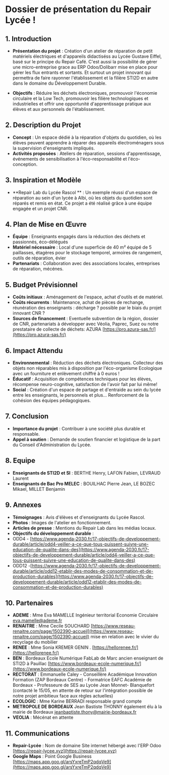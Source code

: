 # Dossier de présentation du Repair Lycée !

## 1. Introduction
- **Présentation du projet** : Création d'un atelier de réparation de petit matériels électriques et d'appareils didactiséss au Lycée Gustave Eiffel, basé sur le principe du Repair Café. C'est aussi la possibilité de gérer une micro-entreprise grace au ERP Odoo/Dolibarr mise en place pour gérer les flux entrants et sortants. Et surtout un projet innovant qui permettra de faire rayonner l'établissement et la filière STI2D en autre dans le domaine du Développement Durable.
  
- **Objectifs** : Réduire les déchets électroniques, promouvoir l'économie circulaire et la Low Tech, promouvoir les filière technologiques et industrielles et offrir une opportunité d'apprentissage pratique aux élèves et aux personnels de l'établissement.

## 2. Description du Projet
- **Concept** : Un espace dédié à la réparation d'objets du quotidien, où les élèves peuvent apprendre à réparer des appareils électroménagers sous la supervision d'enseignants impliqués.
- **Activités proposées** : Ateliers de réparation, sessions d'apprentissage, événements de sensibilisation à l'éco-responsabilité et l'éco-conception.

## 3. Inspiration et Modèle
- **Repair Lab du Lycée Rascol ** : Un exemple réussi d'un espace de réparation au sein d'un lycée à Albi, où les objets du quotidien sont réparés et remis en état. Ce projet a été réalisé grâce à une équipe engagée et un projet CNR.

## 4. Plan de Mise en Œuvre
- **Équipe** : Enseignants engagés dans la réduction des déchets et passionnés, éco-délégués
- **Matériel nécessaire** : Local  d'une superficie  de 40 m² équipé de 5 paillasses, étagères pour le stockage temporel, armoires de rangement, outils de réparation, évier
- **Partenariats** : Collaboration avec des associations locales, entreprises de réparation, mécénes.

## 5. Budget Prévisionnel
- **Coûts initiaux** : Aménagement de l'espace, achat d'outils et de matériel.
- **Coûts récurrents** : Maintenance, achat de pièces de rechange, réunération des enseignants : décharge ? possible par le biais du projet innovant CNR ?
- **Sources de financement** : Eventuelle subvention de la région, dossier de CNR, partenariats à développer avec Véolia, Paprec, Suez ou notre prestataire de collecte de déchets:  AZURA [https://pro.azura-sas.fr/](https://pro.azura-sas.fr/)

## 6. Impact Attendu
- **Environnemental** : Réduction des déchets électroniques. Collecteur des objets non réparables mis à disposition par l'éco-organisme Ecologique avec un fourniture et enlèvement chiffré à 0 euros !
- **Éducatif** : Acquisition de compétences techniques pour les élèves, récompense neuro-cognitive, satisfaction de l'avoir fait par lui même!
- **Social** : Création d'un espace de partage et d'entraide au sein du lycée entre les enseignants, le personnels et plus... Renforcement de la cohésion des équipes pédagogiques.

## 7. Conclusion
- **Importance du projet** : Contribuer à une société plus durable et responsable.
- **Appel à soutien** : Demande de soutien financier et logistique de la part du Conseil d'Administration du Lycée.

## 8. Equipe
- **Enseignants de STI2D et SI** : BERTHE Henry, LAFON Fabien, LEVRAUD Laurent
- **Enseignants de Bac Pro MELEC** : BOUILHAC Pierre Jean, LE BOZEC Mikael, MILLET Benjamin

## 9. Annexes
- **Témoignages** : Avis d'élèves et d'enseignants du Lycée Rascol.
- **Photos** : Images de l'atelier en fonctionnement.
- **Articles de presse** : Mentions du Repair Lab dans les médias locaux.
- **Objectifs du développement durable** :
- ODD4 - [https://www.agenda-2030.fr/17-objectifs-de-developpement-durable/article/odd4-veiller-a-ce-que-tous-puissent-suivre-une-education-de-qualite-dans-des](https://www.agenda-2030.fr/17-objectifs-de-developpement-durable/article/odd4-veiller-a-ce-que-tous-puissent-suivre-une-education-de-qualite-dans-des)
- ODD12 -[https://www.agenda-2030.fr/17-objectifs-de-developpement-durable/article/odd12-etablir-des-modes-de-consommation-et-de-production-durables](https://www.agenda-2030.fr/17-objectifs-de-developpement-durable/article/odd12-etablir-des-modes-de-consommation-et-de-production-durables)

## 10. Partenaires 
- **ADEME** : Mme Eva MAMELLE Ingénieur territorial Economie Circulaire [eva.mamelle@ademe.fr](eva.mamelle@ademe.fr)
- **RENAITRE** : Mme Cecile SOUCHARD [https://www.reseau-renaitre.com/page/1502390-accueil](https://www.reseau-renaitre.com/page/1502390-accueil)  mise en relation avec le vivier du recyclage du mobilier
- **RENEE** : Mme Sonia KREMER GENIN . [https://hellorenee.fr/](https://hellorenee.fr/)
- **BEN** : Bordeaux Ecole Numérique FabLab de Marc ancien enseignant de STI2D à Pauillac [https://www.bordeaux-ecole-numerique.fr/](https://www.bordeaux-ecole-numerique.fr/)
- **RECTORAT** : Emmanuelle Caley - Conseillère Académique Innovation Formation (ZAP Bordeaux Centre) -  Formatrice EAFC Académie de Bordeaux - Professeure de SES au Lycée Jean Monnet- Blanquefort (contacté le 15/05, en attente de retour sur l'intégration possible de notre projet ambitieux face aux règles actuelles)
- **ECOLOGIC** : Mme Karine BERRADI responsable grand compte
- **METROPOLE DE BORDEAUX** Jean Bastiste THONNY également élu à la mairie de Bordeaux [jeanbaptiste.thony@mairie-bordeaux.fr](jeanbaptiste.thony@mairie-bordeaux.fr)
- **VEOLIA** : Mécénat en attente

## 11. Communications 
- **Repair-Lycée** : Nom de domaine Site internet hébergé avec l'ERP Odoo [https://repair-lycee.xyz](https://repair-lycee.xyz)
- **Google Maps** : Point Google Business [https://maps.app.goo.gl/arsYxreTmP2qdqVe9](https://maps.app.goo.gl/arsYxreTmP2qdqVe9)
